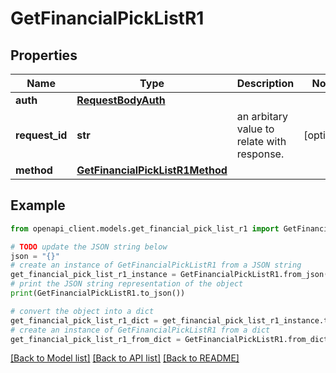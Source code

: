 # GetFinancialPickListR1


## Properties

Name | Type | Description | Notes
------------ | ------------- | ------------- | -------------
**auth** | [**RequestBodyAuth**](RequestBodyAuth.md) |  | 
**request_id** | **str** | an arbitary value to relate with response. | [optional] 
**method** | [**GetFinancialPickListR1Method**](GetFinancialPickListR1Method.md) |  | 

## Example

```python
from openapi_client.models.get_financial_pick_list_r1 import GetFinancialPickListR1

# TODO update the JSON string below
json = "{}"
# create an instance of GetFinancialPickListR1 from a JSON string
get_financial_pick_list_r1_instance = GetFinancialPickListR1.from_json(json)
# print the JSON string representation of the object
print(GetFinancialPickListR1.to_json())

# convert the object into a dict
get_financial_pick_list_r1_dict = get_financial_pick_list_r1_instance.to_dict()
# create an instance of GetFinancialPickListR1 from a dict
get_financial_pick_list_r1_from_dict = GetFinancialPickListR1.from_dict(get_financial_pick_list_r1_dict)
```
[[Back to Model list]](../README.md#documentation-for-models) [[Back to API list]](../README.md#documentation-for-api-endpoints) [[Back to README]](../README.md)



